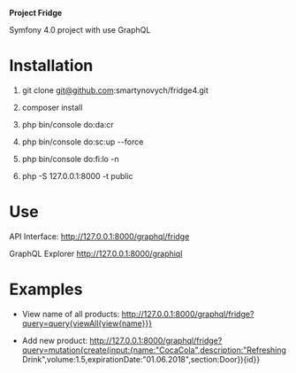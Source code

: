 **Project Fridge**

Symfony 4.0 project with use GraphQL 

# Installation

1) git clone git@github.com:smartynovych/fridge4.git

2) composer install

3) php bin/console do:da:cr

4) php bin/console do:sc:up --force

5) php bin/console do:fi:lo -n

6) php -S 127.0.0.1:8000 -t public

# Use
API Interface:
  http://127.0.0.1:8000/graphql/fridge
  
GraphQL Explorer
  http://127.0.0.1:8000/graphiql
  
# Examples
  - View name of all products:
  http://127.0.0.1:8000/graphql/fridge?query=query{viewAll{view{name}}}
  
  - Add new product: 
  http://127.0.0.1:8000/graphql/fridge?query=mutation{create(input:{name:"CocaCola",description:"Refreshing Drink",volume:1.5,expirationDate:"01.06.2018",section:Door}){id}}
  